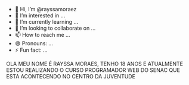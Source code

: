 - 👋 Hi, I’m @rayssamoraez
- 👀 I’m interested in ...
- 🌱 I’m currently learning ...
- 💞️ I’m looking to collaborate on ...
- 📫 How to reach me ...
- 😄 Pronouns: ...
- ⚡ Fun fact: ...

<!---
rayssamoraez/rayssamoraez is a ✨ special ✨ repository because its `README.md` (this file) appears on your GitHub profile.
You can click the Preview link to take a look at your changes.
--->

OLA MEU NOME É RAYSSA MORAES, TENHO 18 ANOS E ATUALMENTE ESTOU REALIZANDO O CURSO PROGRAMADOR WEB DO SENAC QUE ESTA ACONTECENDO NO CENTRO DA JUVENTUDE 
